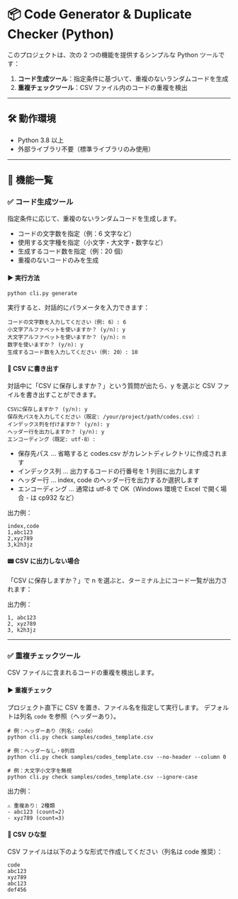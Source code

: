 # 📦 Code Generator & Duplicate Checker (Python)

このプロジェクトは、次の 2 つの機能を提供するシンプルな Python ツールです：

1. **コード生成ツール**：指定条件に基づいて、重複のないランダムコードを生成
2. **重複チェックツール**：CSV ファイル内のコードの重複を検出

---

## 🛠️ 動作環境

- Python 3.8 以上
- 外部ライブラリ不要（標準ライブラリのみ使用）

---

## 🚀 機能一覧

### ✅ コード生成ツール

指定条件に応じて、重複のないランダムコードを生成します。

- コードの文字数を指定（例：6 文字など）
- 使用する文字種を指定（小文字・大文字・数字など）
- 生成するコード数を指定（例：20 個）
- 重複のないコードのみを生成

#### ▶️ 実行方法

```
python cli.py generate
```

実行すると、対話的にパラメータを入力できます：

```
コードの文字数を入力してください（例: 6）: 6
小文字アルファベットを使いますか？ (y/n): y
大文字アルファベットを使いますか？ (y/n): n
数字を使いますか？ (y/n): y
生成するコード数を入力してください（例: 20）: 10
```

#### 📄 CSV に書き出す

対話中に「CSV に保存しますか？」という質問が出たら、y を選ぶと CSV ファイルを書き出すことができます。

```
CSVに保存しますか？ (y/n): y
保存先パスを入力してください（既定: /your/project/path/codes.csv）:
インデックス列を付けますか？ (y/n): y
ヘッダー行を出力しますか？ (y/n): y
エンコーディング（既定: utf-8）:
```

- 保存先パス … 省略すると codes.csv がカレントディレクトリに作成されます
- インデックス列 … 出力するコードの行番号を 1 列目に出力します
- ヘッダー行 … index, code のヘッダー行を出力するか選択します
- エンコーディング … 通常は utf-8 で OK（Windows 環境で Excel で開く場合 - は cp932 など）

出力例：

```
index,code
1,abc123
2,xyz789
3,k2h3jz
```

#### 📟 CSV に出力しない場合

「CSV に保存しますか？」で n を選ぶと、ターミナル上にコード一覧が出力されます：

出力例：

```
1, abc123
2, xyz789
3, k2h3jz
```

---

### ✅ 重複チェックツール

CSV ファイルに含まれるコードの重複を検出します。

#### ▶️ 重複チェック

プロジェクト直下に CSV を置き、ファイル名を指定して実行します。
デフォルトは列名 `code` を参照（ヘッダーあり）。

```
# 例：ヘッダーあり（列名: code）
python cli.py check samples/codes_template.csv

# 例：ヘッダーなし・0列目
python cli.py check samples/codes_template.csv --no-header --column 0

# 例：大文字小文字を無視
python cli.py check samples/codes_template.csv --ignore-case
```

出力例：

```
⚠️ 重複あり: 2種類
- abc123 (count=2)
- xyz789 (count=3)
```

#### 📄 CSV ひな型

CSV ファイルは以下のような形式で作成してください（列名は code 推奨）：

```
code
abc123
xyz789
abc123
def456
```
